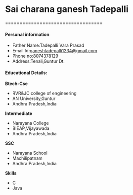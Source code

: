 # Sai charana ganesh Tadepalli
==================================
#### Personal information
- Father Name:Tadepalli Vara Prasad
- Email Id:ganeshtadepalli1234@gmail.com
- Phone no:8074378129
- Address:Tenali,Guntur Dt.

#### Educational Details:

**Btech-Cse**
- RVR&JC college of engineering
- AN University,Guntur
- Andhra Pradesh,India

**Intermediate**
- Narayana College
- BIEAP,Vijayawada
- Andhra Pradesh,India

**SSC**
- Narayana School
- Machilipatnam
- Andhra Pradesh,India

**Skills**
- C
- Java

